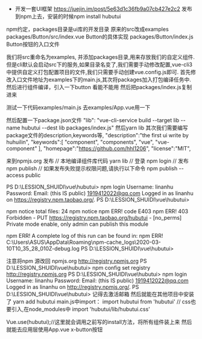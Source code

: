 - 开发一套UI框架
https://juejin.im/post/5e63d1c36fb9a07cb427e2c2
发布到npm上去，安装的时候npm install hubutui

npm约定，packages目录是ui库的开发目录
原来的src改成examples
packages/Button/src/index.vue Button的具体实现
packages/Button/index.js Button按钮的入口文件

我们将src重命名为examples, 并添加packages目录,用来存放我们的自定义组件.
但是cli默认会启动src下的服务,如果目录名变了,我们需要手动修改配置,vue-cli3中提供自定义打包配置项目的文件,我们只需要手动创建vue.config.js即可.
首先修改入口文件地址为examples下的main.js,其次将packages加入打包编译任务中.
然后进行组件编译，引入一下button 看能不能用
然后把packages/index.js复制进来

测试一下代码examples/main.js
去examples/App.vue用一下

然后配置一下package.json文件
    "lib": "vue-cli-service build --target lib --name hubutui --dest lib packages/index.js"
然后yarn lib
其次我们需要编写package文件的description,keywords等,
"description":"the first ui write by huhuilin",
  "keywords":[
    "component",
    "components",
    "vue",
    "vue-component"
  ],
  "homepage":"https://github.com/hhl1206",
  "license":"MIT",

  来到npmjs.org
  发布 
  // 本地编译组件库代码
    yarn lib
    // 登录
    npm login
    // 发布
    npm publish
    // 如果发布失败提示权限问题,请执行以下命令
    npm publish --access public

PS D:\LESSION_SHUIDI\vue\hubutui> npm login
Username: linanhu
Password:
Email: (this IS public) 1919412022@qq.com
Logged in as linanhu on https://registry.npm.taobao.org/.
PS D:\LESSION_SHUIDI\vue\hubutui>

npm notice total files:   24
npm notice
npm ERR! code E403
npm ERR! 403 Forbidden - PUT https://registry.npm.taobao.org/hubutui - [no_perms] Private mode enable, only admin can publish this module

npm ERR! A complete log of this run can be found in:
npm ERR!     C:\Users\ASUS\AppData\Roaming\npm-cache\_logs\2020-03-10T10_35_28_010Z-debug.log
PS D:\LESSION_SHUIDI\vue\hubutui>

注意将npm 源改回 npmjs.org   http://registry.npmjs.org
PS D:\LESSION_SHUIDI\vue\hubutui> npm config set registry http://registry.npmjs.org
PS D:\LESSION_SHUIDI\vue\hubutui> npm login
Username: linanhu
Password:
Email: (this IS public) 1919412022@qq.com
Logged in as linanhu on http://registry.npmjs.org/.
PS D:\LESSION_SHUIDI\vue\hubutui>
记得去激活邮箱
然后就能在其他项目中安装了
yarn add hubutui
main.js中import：
import hubutui from 'hubutui'
// css也要引入,在node_modules中
import 'hubutui/lib/hubutui.css'

Vue.use(hubutui);//这里就会调用之前写的install方法，将所有组件装上来
然后就能去应用层使用App.vue
<x-button type="primary" >x-button按钮</x-button>